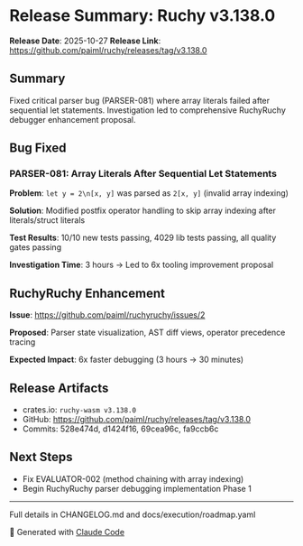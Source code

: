 # Release Summary: Ruchy v3.138.0

**Release Date**: 2025-10-27
**Release Link**: https://github.com/paiml/ruchy/releases/tag/v3.138.0

## Summary

Fixed critical parser bug (PARSER-081) where array literals failed after sequential let statements. Investigation led to comprehensive RuchyRuchy debugger enhancement proposal.

## Bug Fixed

### PARSER-081: Array Literals After Sequential Let Statements

**Problem**: `let y = 2\n[x, y]` was parsed as `2[x, y]` (invalid array indexing)

**Solution**: Modified postfix operator handling to skip array indexing after literals/struct literals

**Test Results**: 10/10 new tests passing, 4029 lib tests passing, all quality gates passing

**Investigation Time**: 3 hours → Led to 6x tooling improvement proposal

## RuchyRuchy Enhancement

**Issue**: https://github.com/paiml/ruchyruchy/issues/2

**Proposed**: Parser state visualization, AST diff views, operator precedence tracing

**Expected Impact**: 6x faster debugging (3 hours → 30 minutes)

## Release Artifacts

- crates.io: `ruchy-wasm v3.138.0`
- GitHub: https://github.com/paiml/ruchy/releases/tag/v3.138.0
- Commits: 528e474d, d1424f16, 69cea96c, fa9ccb6c

## Next Steps

- Fix EVALUATOR-002 (method chaining with array indexing)
- Begin RuchyRuchy parser debugging implementation Phase 1

---

Full details in CHANGELOG.md and docs/execution/roadmap.yaml

🤖 Generated with [Claude Code](https://claude.com/claude-code)
